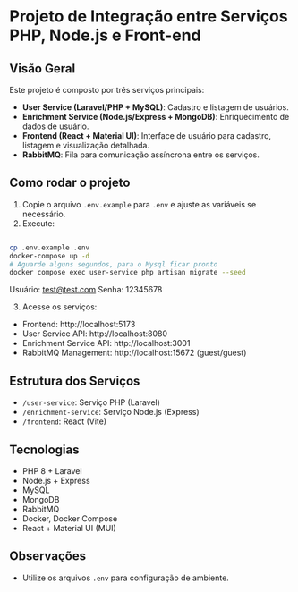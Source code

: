 # Projeto de Integração entre Serviços PHP, Node.js e Front-end

## Visão Geral

Este projeto é composto por três serviços principais:
- **User Service (Laravel/PHP + MySQL)**: Cadastro e listagem de usuários.
- **Enrichment Service (Node.js/Express + MongoDB)**: Enriquecimento de dados de usuário.
- **Frontend (React + Material UI)**: Interface de usuário para cadastro, listagem e visualização detalhada.
- **RabbitMQ**: Fila para comunicação assíncrona entre os serviços.

## Como rodar o projeto

1. Copie o arquivo `.env.example` para `.env` e ajuste as variáveis se necessário.
2. Execute:

```sh

cp .env.example .env
docker-compose up -d
# Aguarde alguns segundos, para o Mysql ficar pronto
docker compose exec user-service php artisan migrate --seed

```
Usuário: test@test.com
Senha: 12345678

3. Acesse os serviços:
- Frontend: http://localhost:5173
- User Service API: http://localhost:8080
- Enrichment Service API: http://localhost:3001
- RabbitMQ Management: http://localhost:15672 (guest/guest)

## Estrutura dos Serviços

- `/user-service`: Serviço PHP (Laravel)
- `/enrichment-service`: Serviço Node.js (Express)
- `/frontend`: React (Vite)

## Tecnologias
- PHP 8 + Laravel
- Node.js + Express
- MySQL
- MongoDB
- RabbitMQ
- Docker, Docker Compose
- React + Material UI (MUI)

## Observações
- Utilize os arquivos `.env` para configuração de ambiente.


